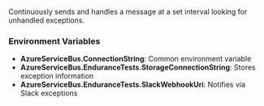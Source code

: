 ﻿Continuously sends and handles a message at a set interval looking for unhandled exceptions. 

### Environment Variables

 * **AzureServiceBus.ConnectionString**: Common environment variable
 * **AzureServiceBus.EnduranceTests.StorageConnectionString**: Stores exception information
 * **AzureServiceBus.EnduranceTests.SlackWebhookUri**: Notifies via Slack exceptions